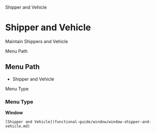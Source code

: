 
Shipper and Vehicle
# Shipper and Vehicle


Maintain Shippers and Vehicle

Menu Path
## Menu Path



- Shipper and Vehicle

Menu Type
### Menu Type

**Window**


```
[Shipper and Vehicle](functional-guide/window/window-shipper-and-vehicle.md)
```
